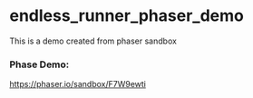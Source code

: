 # endless_runner_phaser_demo
This is a demo created from phaser sandbox

### Phase Demo:
https://phaser.io/sandbox/F7W9ewti


